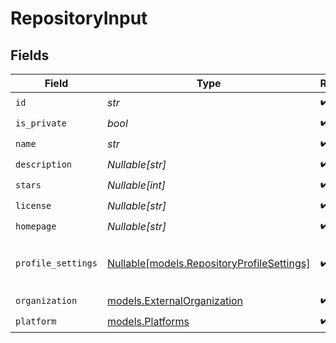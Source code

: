 # RepositoryInput


## Fields

| Field                                                                                | Type                                                                                 | Required                                                                             | Description                                                                          | Example                                                                              |
| ------------------------------------------------------------------------------------ | ------------------------------------------------------------------------------------ | ------------------------------------------------------------------------------------ | ------------------------------------------------------------------------------------ | ------------------------------------------------------------------------------------ |
| `id`                                                                                 | *str*                                                                                | :heavy_check_mark:                                                                   | N/A                                                                                  |                                                                                      |
| `is_private`                                                                         | *bool*                                                                               | :heavy_check_mark:                                                                   | N/A                                                                                  |                                                                                      |
| `name`                                                                               | *str*                                                                                | :heavy_check_mark:                                                                   | N/A                                                                                  | MyOrg                                                                                |
| `description`                                                                        | *Nullable[str]*                                                                      | :heavy_check_mark:                                                                   | N/A                                                                                  |                                                                                      |
| `stars`                                                                              | *Nullable[int]*                                                                      | :heavy_check_mark:                                                                   | N/A                                                                                  | 1337                                                                                 |
| `license`                                                                            | *Nullable[str]*                                                                      | :heavy_check_mark:                                                                   | N/A                                                                                  |                                                                                      |
| `homepage`                                                                           | *Nullable[str]*                                                                      | :heavy_check_mark:                                                                   | N/A                                                                                  |                                                                                      |
| `profile_settings`                                                                   | [Nullable[models.RepositoryProfileSettings]](../models/repositoryprofilesettings.md) | :heavy_check_mark:                                                                   | Settings for the repository profile                                                  |                                                                                      |
| `organization`                                                                       | [models.ExternalOrganization](../models/externalorganization.md)                     | :heavy_check_mark:                                                                   | N/A                                                                                  |                                                                                      |
| `platform`                                                                           | [models.Platforms](../models/platforms.md)                                           | :heavy_check_mark:                                                                   | N/A                                                                                  |                                                                                      |